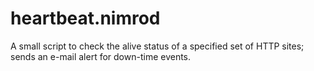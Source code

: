 heartbeat.nimrod
================

A small script to check the alive status of a specified set of HTTP sites; sends an e-mail alert for down-time events.
